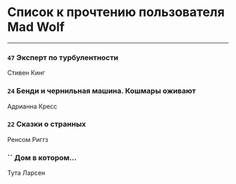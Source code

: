 # Список к прочтению пользователя Mad Wolf
---

### `47` Эксперт по турбулентности
Стивен Кинг

### `24` Бенди и чернильная машина. Кошмары оживают
Адрианна Кресс

### `22` Сказки о странных
Ренсом Риггз

### `` Дом в котором...
Тута Ларсен

